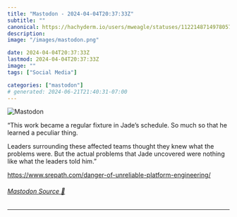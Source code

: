 ```yaml
---
title: "Mastodon - 2024-04-04T20:37:33Z"
subtitle: ""
canonical: https://hachyderm.io/users/mweagle/statuses/112214871497805727
description:
image: "/images/mastodon.png"

date: 2024-04-04T20:37:33Z
lastmod: 2024-04-04T20:37:33Z
image: ""
tags: ["Social Media"]

categories: ["mastodon"]
# generated: 2024-06-21T21:40:31-07:00
---
```

![Mastodon](/images/mastodon.png)

<p>“This work became a regular fixture in Jade’s schedule. So much so that he learned a peculiar thing. </p><p>Leaders surrounding these affected teams thought they knew what the problems were. But the actual problems that Jade uncovered were nothing like what the leaders told him.”</p><p><a href="https://www.srepath.com/danger-of-unreliable-platform-engineering/" target="_blank" rel="nofollow noopener noreferrer" translate="no"><span class="invisible">https://www.</span><span class="ellipsis">srepath.com/danger-of-unreliab</span><span class="invisible">le-platform-engineering/</span></a></p>


###### [Mastodon Source 🐘](https://hachyderm.io/@mweagle/112214871497805727)

___
